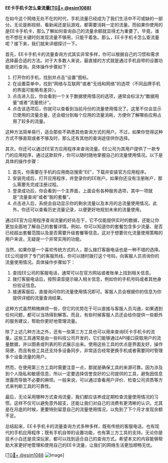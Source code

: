 **EE卡手机卡怎么查流量[[TG💪+ @esim1088](https://t.me/s/esim1088)]**

在如今这个网络无处不在的时代，手机流量已经成为了我们生活中不可或缺的一部分。无论是刷视频、看新闻还是玩游戏，都需要消耗一定的流量。而如果你使用的是EE卡手机卡，那么了解如何查询自己的流量余额就显得尤为重要了。毕竟，谁也不想在关键时刻发现流量不够用，只能干着急。那么，EE卡手机卡怎么查流量呢？接下来，我们就来详细探讨一下。

首先，EE卡手机卡的流量查询方式其实非常多样，你可以根据自己的习惯和需求选择最合适的方法。对于大多数人来说，最直接的方式就是通过手机自带的设置功能进行查询。具体操作步骤如下：

1. 打开你的手机，找到并点击“设置”图标。
2. 在设置菜单中，找到“网络与互联网”或者“无线和网络”的选项（不同品牌手机的界面可能略有差异）。
3. 点击进入后，你会看到一个关于数据使用情况的选项，通常会标注为“数据用量”或者“流量统计”。
4. 点击该选项后，你就可以查看到当前月份的流量使用情况了。这里不仅会显示已使用的流量总量，还会细分到每个应用的流量消耗，方便你了解哪些应用占用了较多的流量。

这种方法简单易行，适合那些不熟悉其他查询方式的用户。不过，如果你觉得这种方式不够直观或者不够及时，那么还有其他的查询途径供你选择。

其次，你还可以通过EE官方应用程序来查询流量。EE公司为其用户提供了一款专门的应用程序，通过这款软件，你可以随时随地掌握自己的流量使用情况。以下是具体的操作步骤：

1. 首先，你需要在手机的应用商店搜索“EE”，下载并安装官方应用程序。
2. 安装完成后，打开应用程序，并登录你的EE账户。如果你还没有注册账户，那么需要先完成注册过程。
3. 登录成功后，你会看到一个主界面，上面会有各种服务选项，其中一项就是“流量查询”或者“我的套餐”。
4. 点击进入后，系统会自动显示你的剩余流量以及本月的总流量使用情况。此外，你还可以查看历史流量记录，以便更好地规划未来的流量使用。

通过EE官方应用程序查询流量的好处在于，它不仅能提供实时的数据，还能让你更加全面地了解自己的套餐详情。例如，你可以知道你的套餐包含多少流量、是否已经超出套餐范围以及是否需要升级套餐等信息。这对于想要优化流量使用策略的用户来说，无疑是一个非常实用的功能。

当然，如果你是一个喜欢传统方式的人，那么拨打客服电话也是一种不错的选择。EE公司提供了专门的客服热线，你可以随时拨打这个号码，向客服人员咨询你的流量使用情况。具体操作步骤如下：

1. 查找EE公司的客服电话，通常可以在官方网站或者账单上找到相关信息。
2. 拨打客服电话后，按照语音提示输入相关信息，例如你的手机号码或者其他身份验证信息。
3. 接通客服后，直接询问你的流量使用情况即可。客服人员会根据你的信息为你提供详细的流量查询结果。

这种方式虽然稍微麻烦一些，但它的优势在于可以直接与客服人员沟通，如果遇到任何问题，都可以当场得到解答。而且，有些时候客服人员还会给你提供一些额外的服务建议，帮助你更好地管理流量。

除了上述几种方法之外，还有一些第三方工具也可以用来查询EE卡手机卡的流量。这些工具通常是由一些科技公司开发的，它们能够通过API接口获取用户的流量数据，并以图表或列表的形式展示出来。使用这些工具的优点是界面友好，操作简便，而且有些工具还支持多设备同步，非常适合经常更换手机或者需要同时管理多个设备流量的用户。

然而，在使用第三方工具时需要注意一点，那就是确保工具的来源可靠。因为涉及到个人隐私和敏感信息，所以一定要选择信誉良好的公司提供的工具，避免因信息泄露而导致不必要的麻烦。一般来说，可以通过查看用户评价、检查公司资质等方式来判断工具的可靠性。

最后，无论采用哪种方式查询流量，我们都应该养成定期检查流量使用情况的习惯。这样不仅可以避免意外超支，还能让我们对自己的消费有更清晰的认识。尤其是在月底的时候，更要特别留意自己的流量使用情况，以免到了下个月才发现余额不足。

总结起来，EE卡手机卡的流量查询方式多种多样，既有传统的客服电话，也有现代的手机应用程序；既有手机自带的设置功能，也有第三方工具的支持。无论你是技术小白还是资深玩家，都可以找到适合自己的查询方式。希望本文的内容能够帮助大家更好地管理和使用自己的EE卡流量，让我们的网络生活更加顺畅无忧。

[[TG💪+ @esim1088](https://t.me/s/esim1088) ![Image](https://i.postimg.cc/4NQfJmqS/Snipaste-2025-05-13-00-14-12.png)]